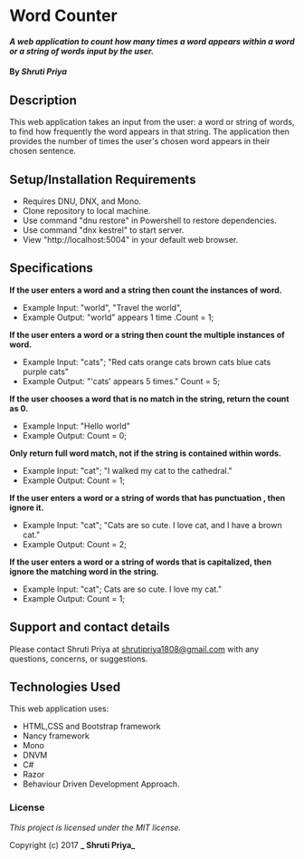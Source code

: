 # Word Counter

#### _A web application to count how many times a word appears within a word or a string of words input by the user._

#### By _**Shruti Priya**_

## Description

This web application takes an input from the user: a word or string  of words, to find how frequently the word appears in that string. The application then provides the number of times the user's chosen word appears in their chosen sentence.

## Setup/Installation Requirements

* Requires DNU, DNX, and Mono.
* Clone repository to local machine.
* Use command "dnu restore" in Powershell to restore dependencies.
* Use command "dnx kestrel" to start server.
* View "http://localhost:5004" in your default web browser.

## Specifications


**If the user enters a word and a string then count the instances of word.**
* Example Input: "world", "Travel the world",
* Example Output: "world" appears 1 time .Count = 1;

**If the user enters a word or a string then count the multiple instances of word.**
* Example Input: "cats"; "Red cats orange cats brown cats blue cats purple cats"
* Example Output: "'cats' appears 5 times." Count = 5;

**If the user chooses a word that is no match in the string, return the count as 0.**
* Example Input: "Hello world"
* Example Output: Count = 0;

**Only return full word match, not if the string is contained within words.**
* Example Input: "cat"; "I walked my cat to the cathedral."
* Example Output: Count = 1;

**If the user enters a word or a string of words that has punctuation , then ignore it.**
* Example Input: "cat"; "Cats are so cute. I love cat, and I have a brown cat."
* Example Output: Count = 2;

**If the user enters a word or a string of words that is capitalized, then ignore the matching word in the string.**
* Example Input: "cat"; Cats are so cute. I love my cat."
* Example Output: Count = 1;

## Support and contact details

Please contact Shruti Priya at shrutipriya1808@gmail.com with any questions, concerns, or suggestions.

## Technologies Used

This web application uses:

* HTML,CSS and Bootstrap framework
* Nancy framework
* Mono
* DNVM
* C#
* Razor
* Behaviour Driven Development Approach.

### License

*This project is licensed under the MIT license.*

Copyright (c) 2017 **_ Shruti Priya_**
